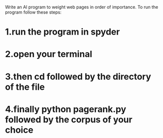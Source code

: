 Write an AI program to weight web pages in order of importance.
To run the program follow these steps: 
# 1.run the program in spyder
# 2.open your terminal 
# 3.then cd followed by the directory of the file
# 4.finally python pagerank.py followed by the corpus of your choice
